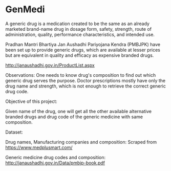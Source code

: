 # GenMedi

A generic drug is a medication created to be the same as an already marketed brand-name drug in dosage form, safety, strength, route of administration, quality, performance characteristics, and intended use.

Pradhan Mantri Bhartiya Jan Aushadhi Pariyojana Kendra (PMBJPK) have been set up to provide generic drugs, which are available at lesser prices but are equivalent in quality and efficacy as expensive branded drugs. 

http://janaushadhi.gov.in/ProductList.aspx 

Observations:
One needs to know drug's composition to find out which generic drug serves the purpose.
Doctor prescriptions mostly have only the drug name and strength, which is not enough to retrieve the correct generic drug code.

Objective of this project:

Given name of the drug, one will get all the other available alternative branded drugs and drug code of the generic medicine  with same composition.

Dataset:

Drug names, Manufacturing companies and composition: Scraped from https://www.medplusmart.com/

Generic medicine drug codes and composition:  http://janaushadhi.gov.in/Data/pmbjp-book.pdf
